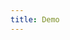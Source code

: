 ```yaml
---
title: Demo
---
```


<iframe style="border: 0; height: calc(100vh - 320px); width: 100%" src="//localhost:6006/?path=/story/checkbox-group--basic"></iframe>
